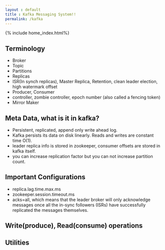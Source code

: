 ```yaml
---
layout : default
title : Kafka Messaging System!!
permalink: /kafka
---
```

{% include home_index.html%}

## Terminology

- Broker
- Topic
- Partitions
- Replicas
- ISR(In synch replicas), Master Replica, Retention, clean leader election,  high watermark offset 
- Producer, Consumer
- controller, zombie controller, epoch number (also called a fencing token)
- Mirror Maker


## Meta Data, what is it in kafka?

- Persistent, replicated, append only write ahead log. 
- Kafka persists its data on disk linearly. Reads and writes are constant time O(1).
- leader replica info is stored in zookeeper, consumer offsets are stored in kafka itself.
- you can increase replication factor but you can not increase partition count.

## Important Configurations

- replica.lag.time.max.ms
- zookeeper.session.timeout.ms
- acks=all, which means that the leader broker will only acknowledge messages once all the in-sync followers (ISRs) have successfully replicated the messages themselves. 

## Write(produce), Read(consume) operations

## Utilities

